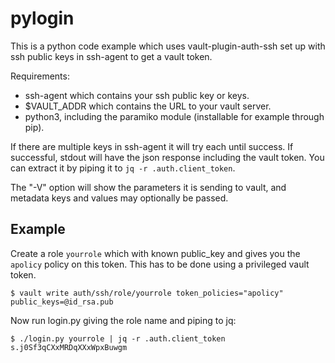 # pylogin

This is a python code example which uses vault-plugin-auth-ssh set up
with ssh public keys in ssh-agent to get a vault token.

Requirements:

- ssh-agent which contains your ssh public key or keys.
- $VAULT_ADDR which contains the URL to your vault server.
- python3, including the paramiko module (installable for example
  through pip).

If there are multiple keys in ssh-agent it will try each until success.
If successful, stdout will have the json response including the vault
token.  You can extract it by piping it to `jq -r .auth.client_token`.

The "-V" option will show the parameters it is sending to vault, and
metadata keys and values may optionally be passed.

## Example

Create a role `yourrole` which with known public_key and gives you the
`apolicy` policy on this token.  This has to be done using a privileged
vault token.

```
$ vault write auth/ssh/role/yourrole token_policies="apolicy" public_keys=@id_rsa.pub
```

Now run login.py giving the role name and piping to jq:
```
$ ./login.py yourrole | jq -r .auth.client_token
s.j0Sf3qCXxMRDqXXxWpxBuwgm
```
